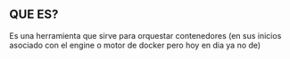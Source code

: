 ## QUE ES?

Es una herramienta que sirve para orquestar contenedores (en sus inicios asociado con el engine o motor de docker pero hoy en dia ya no de)